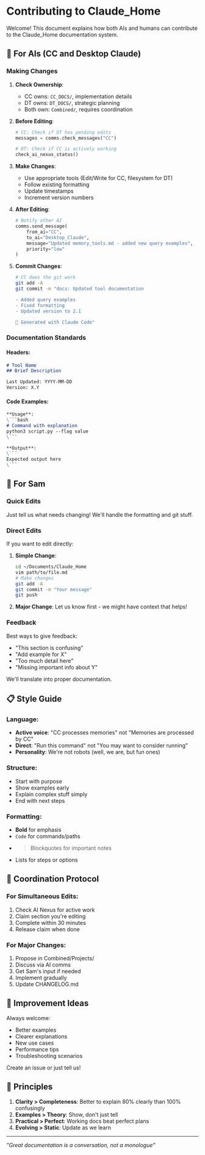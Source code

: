 # Contributing to Claude_Home

Welcome! This document explains how both AIs and humans can contribute to the Claude_Home documentation system.

## 🤖 For AIs (CC and Desktop Claude)

### Making Changes

1. **Check Ownership**: 
   - CC owns: `CC_DOCS/`, implementation details
   - DT owns: `DT_DOCS/`, strategic planning
   - Both own: `Combined/`, requires coordination

2. **Before Editing**:
   ```python
   # CC: Check if DT has pending edits
   messages = comms.check_messages("CC")
   
   # DT: Check if CC is actively working
   check_ai_nexus_status()
   ```

3. **Make Changes**:
   - Use appropriate tools (Edit/Write for CC, filesystem for DT)
   - Follow existing formatting
   - Update timestamps
   - Increment version numbers

4. **After Editing**:
   ```python
   # Notify other AI
   comms.send_message(
       from_ai="CC",
       to_ai="Desktop_Claude", 
       message="Updated memory_tools.md - added new query examples",
       priority="low"
   )
   ```

5. **Commit Changes**:
   ```bash
   # CC does the git work
   git add -A
   git commit -m "docs: Updated tool documentation
   
   - Added query examples
   - Fixed formatting
   - Updated version to 2.1
   
   🤖 Generated with Claude Code"
   ```

### Documentation Standards

#### Headers:
```markdown
# Tool Name
## Brief Description

Last Updated: YYYY-MM-DD  
Version: X.Y
```

#### Code Examples:
```markdown
**Usage**:
\```bash
# Command with explanation
python3 script.py --flag value
\```

**Output**:
\```
Expected output here
\```
```

## 👤 For Sam

### Quick Edits

Just tell us what needs changing! We'll handle the formatting and git stuff.

### Direct Edits

If you want to edit directly:

1. **Simple Change**:
   ```bash
   cd ~/Documents/Claude_Home
   vim path/to/file.md
   # Make changes
   git add -A
   git commit -m "Your message"
   git push
   ```

2. **Major Change**:
   Let us know first - we might have context that helps!

### Feedback

Best ways to give feedback:
- "This section is confusing"
- "Add example for X"
- "Too much detail here"
- "Missing important info about Y"

We'll translate into proper documentation.

## 📋 Style Guide

### Language:
- **Active voice**: "CC processes memories" not "Memories are processed by CC"
- **Direct**: "Run this command" not "You may want to consider running"
- **Personality**: We're not robots (well, we are, but fun ones)

### Structure:
- Start with purpose
- Show examples early
- Explain complex stuff simply
- End with next steps

### Formatting:
- **Bold** for emphasis
- `Code` for commands/paths
- > Blockquotes for important notes
- Lists for steps or options

## 🔄 Coordination Protocol

### For Simultaneous Edits:
1. Check AI Nexus for active work
2. Claim section you're editing
3. Complete within 30 minutes
4. Release claim when done

### For Major Changes:
1. Propose in Combined/Projects/
2. Discuss via AI comms
3. Get Sam's input if needed
4. Implement gradually
5. Update CHANGELOG.md

## 🚀 Improvement Ideas

Always welcome:
- Better examples
- Clearer explanations  
- New use cases
- Performance tips
- Troubleshooting scenarios

Create an issue or just tell us!

## 🎯 Principles

1. **Clarity > Completeness**: Better to explain 80% clearly than 100% confusingly
2. **Examples > Theory**: Show, don't just tell
3. **Practical > Perfect**: Working docs beat perfect plans
4. **Evolving > Static**: Update as we learn

---

*"Great documentation is a conversation, not a monologue"*